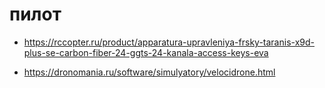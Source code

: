 # пилот

 * https://rccopter.ru/product/apparatura-upravleniya-frsky-taranis-x9d-plus-se-carbon-fiber-24-ggts-24-kanala-access-keys-eva

 * https://dronomania.ru/software/simulyatory/velocidrone.html

